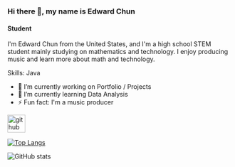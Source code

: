 ### Hi there 👋, my name is Edward Chun
#### Student
I'm Edward Chun from the United States, and I'm a high school STEM student mainly studying on mathematics and technology. I enjoy producing music and learn more about math and technology.

Skills: Java

- 🔭 I’m currently working on Portfolio / Projects 
- 🌱 I’m currently learning Data Analysis 
- ⚡ Fun fact: I'm a music producer 


[<img src='https://cdn.jsdelivr.net/npm/simple-icons@3.0.1/icons/github.svg' alt='github' height='40'>](https://github.com/EChun007)  

[![Top Langs](https://github-readme-stats.vercel.app/api/top-langs/?username=EChun007)](https://github.com/anuraghazra/github-readme-stats)

![GitHub stats](https://github-readme-stats.vercel.app/api?username=EChun007&show_icons=true)  


